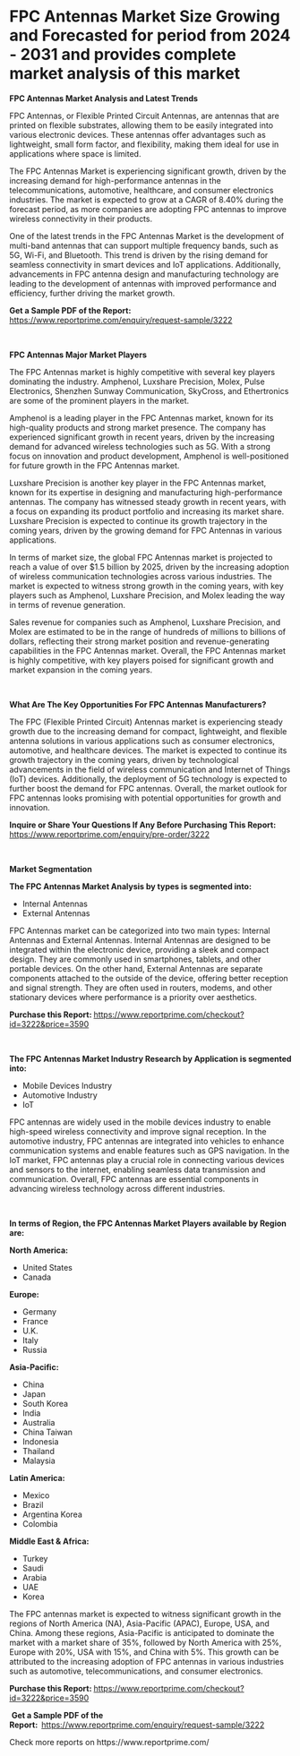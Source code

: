 <p><h1>FPC Antennas Market Size Growing and Forecasted for period from 2024 - 2031 and provides complete market analysis of this market</h1></p><p><strong>FPC Antennas Market Analysis and Latest Trends</strong></p>
<p><p>FPC Antennas, or Flexible Printed Circuit Antennas, are antennas that are printed on flexible substrates, allowing them to be easily integrated into various electronic devices. These antennas offer advantages such as lightweight, small form factor, and flexibility, making them ideal for use in applications where space is limited.</p><p>The FPC Antennas Market is experiencing significant growth, driven by the increasing demand for high-performance antennas in the telecommunications, automotive, healthcare, and consumer electronics industries. The market is expected to grow at a CAGR of 8.40% during the forecast period, as more companies are adopting FPC antennas to improve wireless connectivity in their products.</p><p>One of the latest trends in the FPC Antennas Market is the development of multi-band antennas that can support multiple frequency bands, such as 5G, Wi-Fi, and Bluetooth. This trend is driven by the rising demand for seamless connectivity in smart devices and IoT applications. Additionally, advancements in FPC antenna design and manufacturing technology are leading to the development of antennas with improved performance and efficiency, further driving the market growth.</p></p>
<p><strong>Get a Sample PDF of the Report:&nbsp;</strong> <a href="https://www.reportprime.com/enquiry/request-sample/3222">https://www.reportprime.com/enquiry/request-sample/3222</a></p>
<p>&nbsp;</p>
<p><strong>FPC Antennas Major Market Players</strong></p>
<p><p>The FPC Antennas market is highly competitive with several key players dominating the industry. Amphenol, Luxshare Precision, Molex, Pulse Electronics, Shenzhen Sunway Communication, SkyCross, and Ethertronics are some of the prominent players in the market.</p><p>Amphenol is a leading player in the FPC Antennas market, known for its high-quality products and strong market presence. The company has experienced significant growth in recent years, driven by the increasing demand for advanced wireless technologies such as 5G. With a strong focus on innovation and product development, Amphenol is well-positioned for future growth in the FPC Antennas market.</p><p>Luxshare Precision is another key player in the FPC Antennas market, known for its expertise in designing and manufacturing high-performance antennas. The company has witnessed steady growth in recent years, with a focus on expanding its product portfolio and increasing its market share. Luxshare Precision is expected to continue its growth trajectory in the coming years, driven by the growing demand for FPC Antennas in various applications.</p><p>In terms of market size, the global FPC Antennas market is projected to reach a value of over $1.5 billion by 2025, driven by the increasing adoption of wireless communication technologies across various industries. The market is expected to witness strong growth in the coming years, with key players such as Amphenol, Luxshare Precision, and Molex leading the way in terms of revenue generation.</p><p>Sales revenue for companies such as Amphenol, Luxshare Precision, and Molex are estimated to be in the range of hundreds of millions to billions of dollars, reflecting their strong market position and revenue-generating capabilities in the FPC Antennas market. Overall, the FPC Antennas market is highly competitive, with key players poised for significant growth and market expansion in the coming years.</p></p>
<p>&nbsp;</p>
<p><strong>What Are The Key Opportunities For FPC Antennas Manufacturers?</strong></p>
<p><p>The FPC (Flexible Printed Circuit) Antennas market is experiencing steady growth due to the increasing demand for compact, lightweight, and flexible antenna solutions in various applications such as consumer electronics, automotive, and healthcare devices. The market is expected to continue its growth trajectory in the coming years, driven by technological advancements in the field of wireless communication and Internet of Things (IoT) devices. Additionally, the deployment of 5G technology is expected to further boost the demand for FPC antennas. Overall, the market outlook for FPC antennas looks promising with potential opportunities for growth and innovation.</p></p>
<p><strong>Inquire or Share Your Questions If Any Before Purchasing This Report:</strong> <a href="https://www.reportprime.com/enquiry/pre-order/3222">https://www.reportprime.com/enquiry/pre-order/3222</a></p>
<p>&nbsp;</p>
<p><strong>Market Segmentation</strong></p>
<p><strong>The FPC Antennas Market Analysis by types is segmented into:</strong></p>
<p><ul><li>Internal Antennas</li><li>External Antennas</li></ul></p>
<p><p>FPC Antennas market can be categorized into two main types: Internal Antennas and External Antennas. Internal Antennas are designed to be integrated within the electronic device, providing a sleek and compact design. They are commonly used in smartphones, tablets, and other portable devices. On the other hand, External Antennas are separate components attached to the outside of the device, offering better reception and signal strength. They are often used in routers, modems, and other stationary devices where performance is a priority over aesthetics.</p></p>
<p><strong>Purchase this Report:&nbsp;</strong><a href="https://www.reportprime.com/checkout?id=3222&price=3590">https://www.reportprime.com/checkout?id=3222&price=3590</a></p>
<p>&nbsp;</p>
<p><strong>The FPC Antennas Market Industry Research by Application is segmented into:</strong></p>
<p><ul><li>Mobile Devices Industry</li><li>Automotive Industry</li><li>IoT</li></ul></p>
<p><p>FPC antennas are widely used in the mobile devices industry to enable high-speed wireless connectivity and improve signal reception. In the automotive industry, FPC antennas are integrated into vehicles to enhance communication systems and enable features such as GPS navigation. In the IoT market, FPC antennas play a crucial role in connecting various devices and sensors to the internet, enabling seamless data transmission and communication. Overall, FPC antennas are essential components in advancing wireless technology across different industries.</p></p>
<p>&nbsp;</p>
<p><strong>In terms of Region, the FPC Antennas Market Players available by Region are:</strong></p>
<p>
    <p> <strong> North America: </strong>
        <ul>
            <li>United States</li>
            <li>Canada</li>
        </ul>
        </p> 
    <p> <strong> Europe: </strong>
        <ul>
            <li>Germany</li>
            <li>France</li>
            <li>U.K.</li>
            <li>Italy</li>
            <li>Russia</li>
        </ul>
        </p> 
    <p> <strong> Asia-Pacific: </strong>
        <ul>
            <li>China</li>
            <li>Japan</li>
            <li>South Korea</li>
            <li>India</li>
            <li>Australia</li>
            <li>China Taiwan</li>
            <li>Indonesia</li>
            <li>Thailand</li>
            <li>Malaysia</li>
        </ul>
        </p> 
    <p> <strong> Latin America: </strong>
        <ul>
            <li>Mexico</li>
            <li>Brazil</li>
            <li>Argentina Korea</li>
            <li>Colombia</li>
        </ul>
        </p> 
    <p> <strong> Middle East & Africa: </strong>
        <ul>
            <li>Turkey</li>
            <li>Saudi</li>
            <li>Arabia</li>
            <li>UAE</li>
            <li>Korea</li>
        </ul>
    </p>
    </p>
<p><p>The FPC antennas market is expected to witness significant growth in the regions of North America (NA), Asia-Pacific (APAC), Europe, USA, and China. Among these regions, Asia-Pacific is anticipated to dominate the market with a market share of 35%, followed by North America with 25%, Europe with 20%, USA with 15%, and China with 5%. This growth can be attributed to the increasing adoption of FPC antennas in various industries such as automotive, telecommunications, and consumer electronics.</p></p>
<p><strong>Purchase this Report: </strong><a href="https://www.reportprime.com/checkout?id=3222&price=3590">https://www.reportprime.com/checkout?id=3222&price=3590</a></p>
<p>&nbsp;<strong>Get a Sample PDF of the Report:&nbsp;&nbsp;</strong><a href="https://www.reportprime.com/enquiry/request-sample/3222">https://www.reportprime.com/enquiry/request-sample/3222</a></p>
<p><strong></strong></p>
<p>Check more reports on https://www.reportprime.com/</p>
